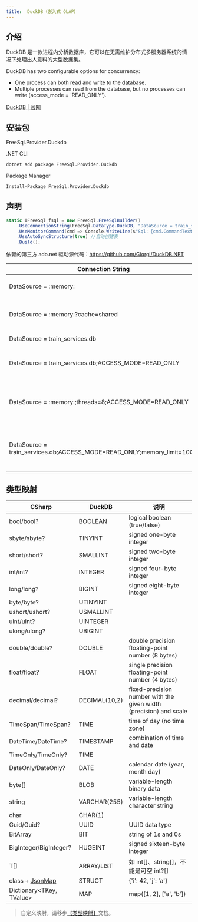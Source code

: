 ```yaml
---
title:  DuckDB（嵌入式 OLAP）
---
```


## 介绍

DuckDB 是一款进程内分析数据库，它可以在无需维护分布式多服务器系统的情况下处理出人意料的大型数据集。

DuckDB has two configurable options for concurrency:

- One process can both read and write to the database.
- Multiple processes can read from the database, but no processes can write (access_mode = 'READ_ONLY').

[DuckDB | 官网 ](https://duckdb.org/docs/)

## 安装包

FreeSql.Provider.Duckdb

.NET CLI

```bash
dotnet add package FreeSql.Provider.Duckdb
```

Package Manager

```bash
Install-Package FreeSql.Provider.Duckdb
```

## 声明

```csharp
static IFreeSql fsql = new FreeSql.FreeSqlBuilder()
    .UseConnectionString(FreeSql.DataType.DuckDB, "DataSource = train_services.db")
    .UseMonitorCommand(cmd => Console.WriteLine($"Sql：{cmd.CommandText}"))
    .UseAutoSyncStructure(true) //自动创建表
    .Build();
```

依赖的第三方 ado.net 驱动源代码：https://github.com/Giorgi/DuckDB.NET

| Connection String	| Description| 
| - | - |
| DataSource = :memory:	| Connect to a new in-memory database| 
| DataSource = :memory:?cache=shared | Connect to a shared, in-memory database| 
| DataSource = train_services.db	| Connect to train_services.db| 
| DataSource = train_services.db;ACCESS_MODE=READ_ONLY	| Connect to train_services.db, make connection read-only| 
| DataSource = :memory:;threads=8;ACCESS_MODE=READ_ONLY	| Connect to a new in-memory database, limit threads to 8, make connection read-only| 
| DataSource = train_services.db;ACCESS_MODE=READ_ONLY;memory_limit=10GB	| Connect to train_services.db, make connection read-only, limit RAM usage to 10GB| 

## 类型映射

| CSharp	| DuckDB | 说明 |
| - | - | - |
| bool/bool?  | BOOLEAN | logical boolean (true/false) |
| sbyte/sbyte?   | TINYINT | signed one-byte integer |
| short/short?  | SMALLINT | signed two-byte integer |
| int/int?  | INTEGER | signed four-byte integer |
| long/long?  | BIGINT | signed eight-byte integer |
| byte/byte?  | UTINYINT | |
| ushort/ushort?  | USMALLINT | |
| uint/uint?  | UINTEGER | |
| ulong/ulong?  | UBIGINT | |
| double/double?  | DOUBLE | double precision floating-point number (8 bytes) |
| float/float?  | FLOAT | single precision floating-point number (4 bytes) |
| decimal/decimal?  | DECIMAL(10,2) | fixed-precision number with the given width (precision) and scale |
| TimeSpan/TimeSpan?  | TIME | time of day (no time zone) |
| DateTime/DateTime?  | TIMESTAMP | combination of time and date |
| TimeOnly/TimeOnly?  | TIME |  |
| DateOnly/DateOnly?  | DATE |	calendar date (year, month day) |
| byte[]  | BLOB | variable-length binary data |
| string  | VARCHAR(255) | variable-length character string |
| char  | CHAR(1) | |
| Guid/Guid?  | UUID | UUID data type |
| BitArray  | BIT | string of 1s and 0s |
| BigInteger/BigInteger?  | HUGEINT | signed sixteen-byte integer |
| T[] | ARRAY/LIST | 如 int[]、string[]，不能是可空 int?[] |
| class + [JsonMap](type-mapping.md#json) | STRUCT | {'i': 42, 'j': 'a'} |
| Dictionary\<TKey, TValue\> | MAP | map([1, 2], ['a', 'b']) |

> 自定义映射，请移步[【类型映射】](type-mapping.md)文档。
